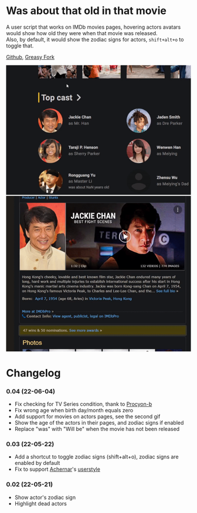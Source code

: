 # Was about that old in that movie
A user script that works on IMDb movies pages, hovering actors avatars would show how old they were when that movie was released.  
Also, by default, it would show the zodiac signs for actors, `shift+alt+o` to toggle that.

[Github](https://github.com/FlowerForWar/was-about-that-old-in-that-movie), [Greasy Fork](https://greasyfork.org/en/scripts/445300-was-about-that-old-in-that-movie)

<img src="https://raw.githubusercontent.com/FlowerForWar/was-about-that-old-in-that-movie/main/example.gif"/>
<img src="https://raw.githubusercontent.com/FlowerForWar/was-about-that-old-in-that-movie/main/example-2.gif"/>

# Changelog
### 0.04 (22-06-04)
* Fix checking for TV Series condition, thank to [Procyon-b](https://github.com/FlowerForWar/was-about-that-old-in-that-movie/issues/1)
* Fix wrong age when birth day/month equals zero
* Add support for movies on actors pages, see the second gif
* Show the age of the actors in their pages, and zodiac signs if enabled
* Replace "was" with "Will be" when the movie has not been released

### 0.03 (22-05-22)
* Add a shortcut to toggle zodiac signs (shift+alt+o), zodiac signs are enabled by default
* Fix to support [Achernar](https://greasyfork.org/en/users/435938-achernar)'s [userstyle](https://userstyles.world/style/852/imdb-fix-title-page)

### 0.02 (22-05-21)
* Show actor's zodiac sign
* Highlight dead actors
